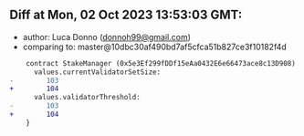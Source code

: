 ## Diff at Mon, 02 Oct 2023 13:53:03 GMT:

- author: Luca Donno (<donnoh99@gmail.com>)
- comparing to: master@10dbc30af490bd7af5cfca51b827ce3f10182f4d

```diff
    contract StakeManager (0x5e3Ef299fDDf15eAa0432E6e66473ace8c13D908) {
      values.currentValidatorSetSize:
-        103
+        104
      values.validatorThreshold:
-        103
+        104
    }
```
